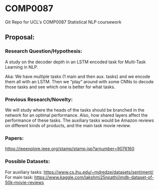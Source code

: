 # COMP0087
Git Repo for UCL's COMP0087 Statistical NLP coursework

## Proposal:

### Research Question/Hypothesis: 

A study on the decoder depth in an LSTM encoded task for Multi-Task Learning in NLP.

Aka: We have multiple tasks (1 main and then aux. tasks) and we encode them all with an LSTM. Then we “play” around with some CNNs to decode those tasks and see which one is better for what tasks.

### Previous Research/Novelty:
We will study where the heads of the tasks should be branched in the network for an optimal performance. Also, how shared layers affect the performance of these tasks. The auxiliary tasks would be Amazon reviews on different kinds of products, and the main task movie review.

### Papers:
https://ieeexplore.ieee.org/stamp/stamp.jsp?arnumber=9076160

### Possible Datasets:
For auxiliary tasks: https://www.cs.jhu.edu/~mdredze/datasets/sentiment/
For main task: https://www.kaggle.com/lakshmi25npathi/imdb-dataset-of-50k-movie-reviews
